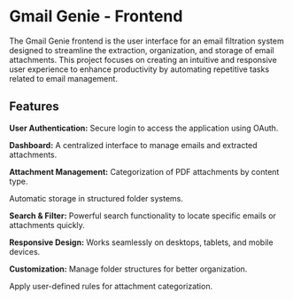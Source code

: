 # Gmail Genie - Frontend

The Gmail Genie frontend is the user interface for an email filtration system designed to streamline the extraction, 
organization, and storage of email attachments. This project focuses on creating an intuitive and 
responsive user experience to enhance productivity by automating repetitive tasks related to email management.

## Features
**User Authentication:** Secure login to access the application using OAuth.

**Dashboard:** A centralized interface to manage emails and extracted attachments.

**Attachment Management:** Categorization of PDF attachments by content type.

Automatic storage in structured folder systems.

**Search & Filter:** Powerful search functionality to locate specific emails or attachments quickly.

**Responsive Design:** Works seamlessly on desktops, tablets, and mobile devices.

**Customization:**
Manage folder structures for better organization.

Apply user-defined rules for attachment categorization.
